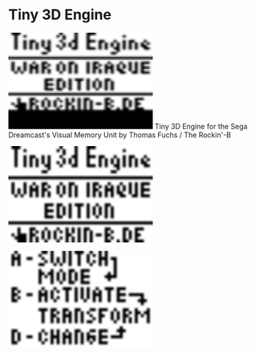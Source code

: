 # Tiny 3D Engine
<p align="left"><img src="https://github.com/gyrovorbis/tiny3dengine/blob/master/tiny3dBig.gif?raw=true" alt="Title" width="288" height="192">
Tiny 3D Engine for the Sega Dreamcast's Visual Memory Unit by Thomas Fuchs / The Rockin'-B

<p align="left"><img src="https://github.com/gyrovorbis/tiny3dengine/blob/master/title.png?raw=true" alt="Title" width="288" height="192">
<p align="left"><img src="https://github.com/gyrovorbis/tiny3dengine/blob/master/help.png?raw=true" alt="Help" width="288" height="192">

